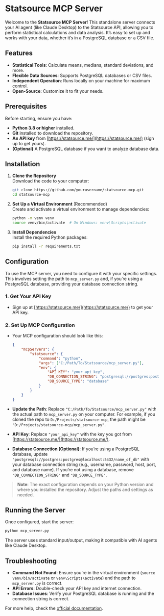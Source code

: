 # Statsource MCP Server

Welcome to the **Statsource MCP Server**! This standalone server connects your AI agent (like Claude Desktop) to the Statsource API, allowing you to perform statistical calculations and data analysis. It’s easy to set up and works with your data, whether it’s in a PostgreSQL database or a CSV file.

## Features

- **Statistical Tools**: Calculate means, medians, standard deviations, and more.
- **Flexible Data Sources**: Supports PostgreSQL databases or CSV files.
- **Independent Operation**: Runs locally on your machine for maximum control.
- **Open-Source**: Customize it to fit your needs.

## Prerequisites

Before starting, ensure you have:

- **Python 3.8 or higher** installed.
- **Git** installed to download the repository.
- **An API key** from [https://statsource.me/](https://statsource.me/) (sign up to get yours).
- **(Optional)** A PostgreSQL database if you want to analyze database data.

## Installation

1. **Clone the Repository**  
   Download the code to your computer:

   ```bash
   git clone https://github.com/yourusername/statsource-mcp.git
   cd statsource-mcp
   ```

2. **Set Up a Virtual Environment** (Recommended)  
   Create and activate a virtual environment to manage dependencies:

   ```bash
   python -m venv venv
   source venv/bin/activate  # On Windows: venv\Scripts\activate
   ```

3. **Install Dependencies**  
   Install the required Python packages:

   ```bash
   pip install -r requirements.txt
   ```

## Configuration

To use the MCP server, you need to configure it with your specific settings. This involves setting the path to `mcp_server.py` and, if you’re using a PostgreSQL database, providing your database connection string.

### 1. Get Your API Key
- Sign up at [https://statsource.me/](https://statsource.me/) to get your API key.

### 2. Set Up MCP Configuration
- Your MCP configuration should look like this:

  ```json
  {
      "mcpServers": {
          "statsource": {
              "command": "python",
              "args": ["C:/Path/To/Statsource/mcp_server.py"],
              "env": {
                  "API_KEY": "your_api_key",
                  "DB_CONNECTION_STRING": "postgresql://postgres:postgres@localhost:5432/name_of_db",
                  "DB_SOURCE_TYPE": "database"
              }
          }
      }
  }
  ```

- **Update the Path**: Replace `"C:/Path/To/Statsource/mcp_server.py"` with the actual path to `mcp_server.py` on your computer. For example, if you cloned the repo to `D:/Projects/statsource-mcp`, the path might be `"D:/Projects/statsource-mcp/mcp_server.py"`.
- **API Key**: Replace `"your_api_key"` with the key you got from [https://statsource.me/](https://statsource.me/).
- **Database Connection (Optional)**: If you’re using a PostgreSQL database, update `"postgresql://postgres:postgres@localhost:5432/name_of_db"` with your database connection string (e.g., username, password, host, port, and database name). If you’re not using a database, remove `"DB_CONNECTION_STRING"` and `"DB_SOURCE_TYPE"`.

> **Note**: The exact configuration depends on your Python version and where you installed the repository. Adjust the paths and settings as needed.

## Running the Server

Once configured, start the server:

```bash
python mcp_server.py
```

The server uses standard input/output, making it compatible with AI agents like Claude Desktop.

## Troubleshooting

- **Command Not Found**: Ensure you’re in the virtual environment (`source venv/bin/activate` or `venv\Scripts\activate`) and the path to `mcp_server.py` is correct.
- **API Errors**: Double-check your API key and internet connection.
- **Database Issues**: Verify your PostgreSQL database is running and the connection string is correct.

For more help, check the [official documentation](#).

